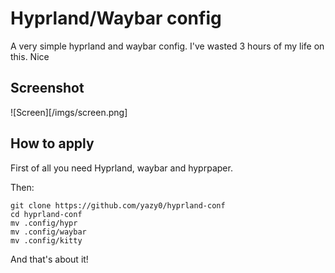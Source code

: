 # Hyprland/Waybar config

A very simple hyprland and waybar config. I've wasted 3 hours of my life on this. Nice

## Screenshot 

![Screen][/imgs/screen.png]

## How to apply

First of all you need Hyprland, waybar and hyprpaper.

Then:
```
git clone https://github.com/yazy0/hyprland-conf
cd hyprland-conf
mv .config/hypr
mv .config/waybar
mv .config/kitty
```

And that's about it!



